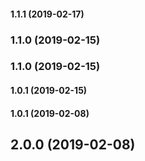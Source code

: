 #### 1.1.1 (2019-02-17)

### 1.1.0 (2019-02-15)

### 1.1.0 (2019-02-15)

#### 1.0.1 (2019-02-15)

#### 1.0.1 (2019-02-08)

## 2.0.0 (2019-02-08)

